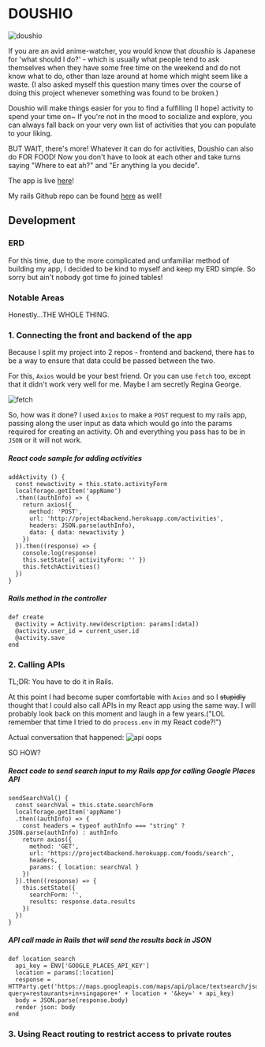 # DOUSHIO
![doushio](http://25.media.tumblr.com/tumblr_lr7vliRtmo1r1206jo1_500.jpg)

If you are an avid anime-watcher, you would know that *doushio* is Japanese for 'what should I do?' - which is usually what people tend to ask themselves when they have some free time on the weekend and do not know what to do, other than laze around at home which might seem like a waste. (I also asked myself this question many times over the course of doing this project whenever something was found to be broken.)

Doushio will make things easier for you to find a fulfilling (I hope) activity to spend your time on~ If you're not in the mood to socialize and explore, you can always fall back on your very own list of activities that you can populate to your liking.

BUT WAIT, there's more! Whatever it can do for activities, Doushio can also do FOR FOOD! Now you don't have to look at each other and take turns saying "Where to eat ah?" and "Er anything la you decide".

The app is live [here](http://128.199.214.210/)!

My rails Github repo can be found [here](https://github.com/imouto2005/project-4-rails) as well!

## Development

### ERD

For this time, due to the more complicated and unfamiliar method of building my app, I decided to be kind to myself and keep my ERD simple. So sorry but ain't nobody got time fo joined tables!


### Notable Areas
Honestly...THE WHOLE THING.

### 1. Connecting the front and backend of the app
Because I split my project into 2 repos - frontend and backend, there has to be a way to ensure that data could be passed between the two.

For this, `Axios` would be your best friend. Or you can use `fetch` too, except that it didn't work very well for me. Maybe I am secretly Regina George.

![fetch](https://media1.giphy.com/media/5G98t8QjqBLK8/giphy.gif)

So, how was it done? I used `Axios` to make a `POST` request to my rails app, passing along the user input as data which would go into the params required for creating an activity. Oh and everything you pass has to be in `JSON` or it will not work.

##### React code sample for adding activities
```
addActivity () {
  const newactivity = this.state.activityForm
  localforage.getItem('appName')
  .then((authInfo) => {
    return axios({
      method: 'POST',
      url: 'http://project4backend.herokuapp.com/activities',
      headers: JSON.parse(authInfo),
      data: { data: newactivity }
    })
  }).then((response) => {
    console.log(response)
    this.setState({ activityForm: '' })
    this.fetchActivities()
  })
}
```

##### Rails method in the controller
```
def create
  @activity = Activity.new(description: params[:data])
  @activity.user_id = current_user.id
  @activity.save
end
```

### 2. Calling APIs
TL;DR: You have to do it in Rails.

At this point I had become super comfortable with `Axios` and so I ~~stupidly~~ thought that I could also call APIs in my React app using the same way. I will probably look back on this moment and laugh in a few years.("LOL remember that time I tried to do `process.env` in my React code?!")

Actual conversation that happened:
![api oops](http://i.imgur.com/OzulO7l.png)

SO HOW?
##### React code to send search input to my Rails app for calling Google Places API
```
sendSearchVal() {
  const searchVal = this.state.searchForm
  localforage.getItem('appName')
  .then((authInfo) => {
    const headers = typeof authInfo === "string" ? JSON.parse(authInfo) : authInfo
    return axios({
      method: 'GET',
      url: 'https://project4backend.herokuapp.com/foods/search',
      headers,
      params: { location: searchVal }
    })
  }).then((response) => {
    this.setState({
      searchForm: '',
      results: response.data.results
    })
  })
}
```

##### API call made in Rails that will send the results back in JSON
```
def location_search
  api_key = ENV['GOOGLE_PLACES_API_KEY']
  location = params[:location]
  response = HTTParty.get('https://maps.googleapis.com/maps/api/place/textsearch/json?query=restaurants+in+singapore+' + location + '&key=' + api_key)
  body = JSON.parse(response.body)
  render json: body
end
```

### 3. Using React routing to restrict access to private routes
